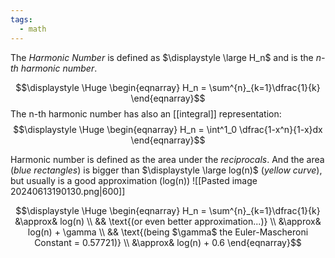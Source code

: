 ```yaml
---
tags:
  - math
---
```

The *Harmonic Number* is defined as $\displaystyle \large H_n$ and is the *n-th harmonic number*.

$$\displaystyle \Huge \begin{eqnarray} 
H_n = \sum^{n}_{k=1}\dfrac{1}{k}
\end{eqnarray}$$
The n-th harmonic number has also an [[integral]] representation:
$$\displaystyle \Huge \begin{eqnarray} 
H_n = \int^1_0 \dfrac{1-x^n}{1-x}dx
\end{eqnarray}$$

Harmonic number is defined as the area under the *reciprocals*. And the area (*blue rectangles*) is bigger than $\displaystyle \large log(n)$ (*yellow curve*), but usually is a good approximation (log(n))
![[Pasted image 20240613190130.png|600]]

$$\displaystyle \Huge \begin{eqnarray} 
H_n = \sum^{n}_{k=1}\dfrac{1}{k}
&\approx& log(n) 
\\ && \text{(or even better approximation...)} \\
&\approx& log(n) + \gamma
\\ && \text{(being $\gamma$ the Euler-Mascheroni Constant = 0.57721)} \\
&\approx& log(n) + 0.6
\end{eqnarray}$$